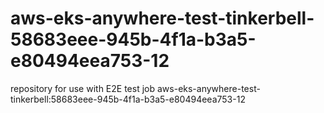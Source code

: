 # aws-eks-anywhere-test-tinkerbell-58683eee-945b-4f1a-b3a5-e80494eea753-12
repository for use with E2E test job aws-eks-anywhere-test-tinkerbell:58683eee-945b-4f1a-b3a5-e80494eea753-12
